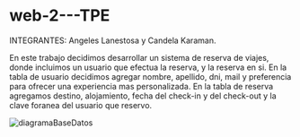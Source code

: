# web-2---TPE

INTEGRANTES: Angeles Lanestosa y Candela Karaman.

En este trabajo decidimos desarrollar un sistema de reserva de viajes, donde incluimos un usuario que efectua la reserva, y la reserva en si. En la tabla de usuario decidimos agregar nombre, apellido, dni, mail y preferencia para ofrecer una experiencia mas personalizada. En la tabla de reserva agregamos destino, alojamiento, fecha del check-in y del check-out y la clave foranea del usuario que reservo.

![diagramaBaseDatos](https://github.com/user-attachments/assets/41c5116d-eda9-49fc-ae2f-de6149a3804a)




